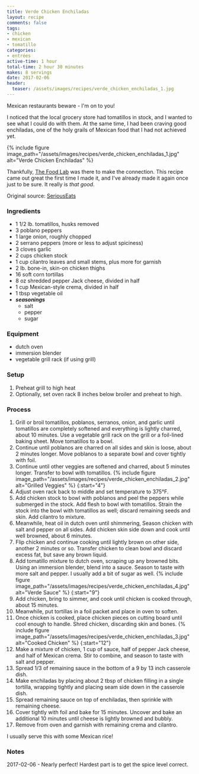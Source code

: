 ```yaml
---
title: Verde Chicken Enchiladas
layout: recipe
comments: false
tags:
- chicken
- mexican
- tomatillo
categories:
- entrées
active-time: 1 hour
total-time: 2 hour 30 minutes
makes: 8 servings
date: 2017-02-06
header:
  teaser: /assets/images/recipes/verde_chicken_enchiladas_1.jpg
---
```

Mexican restaurants beware - I'm on to you!

<!--more-->

I noticed that the local grocery store had tomatillos in stock, and I wanted to see what I could do with them. At the same time, I had been craving good enchiladas, one of the holy grails of Mexican food that I had not achieved yet.

{% include figure image_path="/assets/images/recipes/verde_chicken_enchiladas_1.jpg" alt="Verde Chicken Enchiladas" %}

Thankfully, [The Food Lab](http://www.seriouseats.com/the-food-lab) was there to make the connection. This recipe came out great the first time I made it, and I've already made it again once just to be sure. It really is *that good*.

Original source: [SeriousEats](http://www.seriouseats.com/recipes/2014/12/the-best-chicken-enchiladas-recipe.html)

### Ingredients
+ 1 1/2 lb. tomatillos, husks removed
+ 3 poblano peppers
+ 1 large onion, roughly chopped
+ 2 serrano peppers (more or less to adjust spiciness)
+ 3 cloves garlic
+ 2 cups chicken stock
+ 1 cup cilantro leaves and small stems, plus more for garnish
+ 2 lb. bone-in, skin-on chicken thighs
+ 16 soft corn tortillas
+ 8 oz shredded pepper Jack cheese, divided in half
+ 1 cup Mexican-style crema, divided in half
+ 1 tbsp vegetable oil
+ ***seasonings***
  + salt
  + pepper
  + sugar

### Equipment
+ dutch oven
+ immersion blender
+ vegetable grill rack (if using grill)

### Setup
1. Preheat grill to high heat
  1. Optionally, set oven rack 8 inches below broiler and preheat to high.

### Process
1. Grill or broil tomatillos, poblanos, serranos, onion, and garlic until tomatillos are completely softened and everything is lightly charred, about 10 minutes. Use a vegetable grill rack on the grill or a foil-lined baking sheet. Move tomatillos to a bowl.
2. Continue until poblanos are charred on all sides and skin is loose, about 2 minutes longer. Move poblanos to a separate bowl and cover tightly with foil.
3. Continue until other veggies are softened and charred, about 5 minutes longer. Transfer to bowl with tomatillos.
{% include figure image_path="/assets/images/recipes/verde_chicken_enchiladas_2.jpg" alt="Grilled Veggies" %}
{:start="4"}
4. Adjust oven rack back to middle and set temperature to 375&deg;F.
5. Add chicken stock to bowl with poblanos and peel the peppers while submerged in the stock. Add flesh to bowl with tomatillos. Strain the stock into the bowl with tomatillos as well; discard remaining seeds and skin. Add cilantro to mixture.
6. Meanwhile, heat oil in dutch oven until shimmering, Season chicken with salt and pepper on all sides. Add chicken skin side down and cook until well browned, about 6 minutes.
7. Flip chicken and continue cooking until lightly brown on other side, another 2 minutes or so. Transfer chicken to clean bowl and discard excess fat, but save any brown liquid.
8. Add tomatillo mixture to dutch oven, scraping up any browned bits. Using an immersion blender, blend into a sauce. Season to taste with more salt and pepper. I usually add a bit of sugar as well.
{% include figure image_path="/assets/images/recipes/verde_chicken_enchiladas_4.jpg" alt="Verde Sauce" %}
{:start="9"}
9. Add chicken, bring to simmer, and cook until chicken is cooked through, about 15 minutes.
10. Meanwhile, put tortillas in a foil packet and place in oven to soften.
11. Once chicken is cooked, place chicken pieces on cutting board until cool enough to handle. Shred chicken, discarding skin and bones.
{% include figure image_path="/assets/images/recipes/verde_chicken_enchiladas_3.jpg" alt="Cooked Chicken" %}
{:start="12"}
12. Make a mixture of chicken, 1 cup of sauce, half of pepper Jack cheese, and half of Mexican crema. Stir to combine, and season to taste with salt and pepper.
13. Spread 1/3 of remaining sauce in the bottom of a 9 by 13 inch casserole dish.
14. Make enchiladas by placing about 2 tbsp of chicken filling in a single tortilla, wrapping tightly and placing seam side down in the casserole dish.
15. Spread remaining sauce on top of enchiladas, then sprinkle with remaining cheese.
16. Cover tightly with foil and bake for 15 minutes. Uncover and bake an additional 10 minutes until cheese is lightly browned and bubbly.
17. Remove from oven and garnish with remaining crema and cilantro.

I usually serve this with some Mexican rice!

### Notes
2017-02-06 - Nearly perfect! Hardest part is to get the spice level correct.
